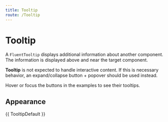 ```yaml
---
title: Tooltip
route: /Tooltip
---
```


# Tooltip

A `FluentTooltip` displays additional information about another component. The information is displayed above and near the target component.

**Tooltip** is not expected to handle interactive content. If this is necessary behavior, an expand/collapse button + popover should be used instead.

Hover or focus the buttons in the examples to see their tooltips.

## Appearance

{{ TooltipDefault }}
